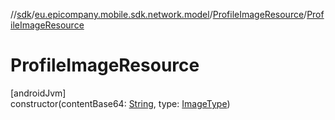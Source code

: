//[sdk](../../../index.md)/[eu.epicompany.mobile.sdk.network.model](../index.md)/[ProfileImageResource](index.md)/[ProfileImageResource](-profile-image-resource.md)

# ProfileImageResource

[androidJvm]\
constructor(contentBase64: [String](https://kotlinlang.org/api/latest/jvm/stdlib/kotlin/-string/index.html), type: [ImageType](../-image-type/index.md))
